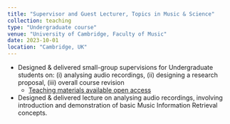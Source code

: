 ```yaml
---
title: "Supervisor and Guest Lecturer, Topics in Music & Science"
collection: teaching
type: "Undergraduate course"
venue: "University of Cambridge, Faculty of Music"
date: 2023-10-01
location: "Cambridge, UK"
---
```

- Designed & delivered small-group supervisions for Undergraduate students on: (i) analysing audio recordings, (ii) designing a research proposal, (iii) overall course revision
  - [Teaching materials available open access](https://huwcheston.github.io/PS-Supervision/intro.html)
- Designed & delivered lecture on analysing audio recordings, involving introduction and demonstration of basic Music Information Retrieval concepts.